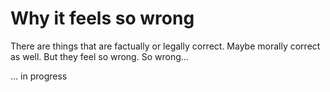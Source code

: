 # Why it feels so wrong

There are things that are factually or legally correct. Maybe morally correct as well.
But they feel so wrong. So wrong...

... in progress
